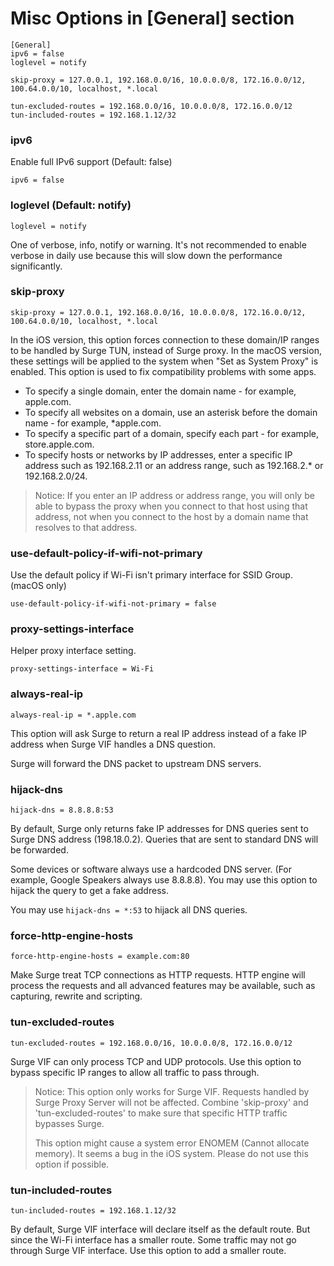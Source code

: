 # Misc Options in [General] section

```
[General]
ipv6 = false
loglevel = notify

skip-proxy = 127.0.0.1, 192.168.0.0/16, 10.0.0.0/8, 172.16.0.0/12, 100.64.0.0/10, localhost, *.local

tun-excluded-routes = 192.168.0.0/16, 10.0.0.0/8, 172.16.0.0/12
tun-included-routes = 192.168.1.12/32
```

### ipv6

Enable full IPv6 support (Default: false)

`ipv6 = false`

### loglevel (Default: notify)

`loglevel = notify`

One of verbose, info, notify or warning. It's not recommended to enable verbose in daily use because this will slow down the performance significantly.

### skip-proxy

`skip-proxy = 127.0.0.1, 192.168.0.0/16, 10.0.0.0/8, 172.16.0.0/12, 100.64.0.0/10, localhost, *.local`

In the iOS version, this option forces connection to these domain/IP ranges to be handled by Surge TUN, instead of Surge proxy. In the macOS version, these settings will be applied to the system when "Set as System Proxy" is enabled. This option is used to fix compatibility problems with some apps.

* To specify a single domain, enter the domain name - for example, apple.com.
* To specify all websites on a domain, use an asterisk before the domain name - for example, *apple.com.
* To specify a specific part of a domain, specify each part - for example, store.apple.com.
* To specify hosts or networks by IP addresses, enter a specific IP address such as 192.168.2.11 or an address range, such as 192.168.2.* or 192.168.2.0/24.

> Notice: If you enter an IP address or address range, you will only be able to bypass the proxy when you connect to that host using that address, not when you connect to the host by a domain name that resolves to that address.


### use-default-policy-if-wifi-not-primary

Use the default policy if Wi-Fi isn't primary interface for SSID Group. (macOS only)

```
use-default-policy-if-wifi-not-primary = false
```

### proxy-settings-interface

Helper proxy interface setting.

```
proxy-settings-interface = Wi-Fi
```

### always-real-ip

```
always-real-ip = *.apple.com
```

This option will ask Surge to return a real IP address instead of a fake IP address when Surge VIF handles a DNS question.

Surge will forward the DNS packet to upstream DNS servers.

### hijack-dns

`hijack-dns = 8.8.8.8:53`

By default, Surge only returns fake IP addresses for DNS queries sent to Surge DNS address (198.18.0.2). Queries that are sent to standard DNS will be  forwarded.

Some devices or software always use a hardcoded DNS server. (For example, Google Speakers always use 8.8.8.8). You may use this option to hijack the query to get a fake address.

You may use `hijack-dns = *:53` to hijack all DNS queries.

### force-http-engine-hosts

`force-http-engine-hosts = example.com:80`

Make Surge treat TCP connections as HTTP requests. HTTP engine will process the requests and all advanced features may be available, such as capturing, rewrite and scripting.

### tun-excluded-routes

`tun-excluded-routes = 192.168.0.0/16, 10.0.0.0/8, 172.16.0.0/12`

Surge VIF can only process TCP and UDP protocols. Use this option to bypass specific IP ranges to allow all traffic to pass through.

> Notice: This option only works for Surge VIF. Requests handled by Surge Proxy Server will not be affected. Combine 'skip-proxy' and 'tun-excluded-routes' to make sure that specific HTTP traffic bypasses Surge.
> 
> This option might cause a system error ENOMEM (Cannot allocate memory). It seems a bug in the iOS system. Please do not use this option if possible.

### tun-included-routes

`tun-included-routes = 192.168.1.12/32`

By default, Surge VIF interface will declare itself as the default route. But since the Wi-Fi interface has a smaller route. Some traffic may not go through Surge VIF interface. Use this option to add a smaller route.

